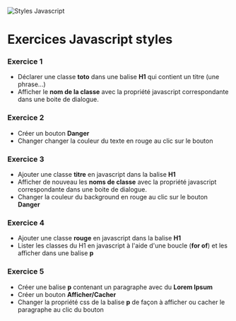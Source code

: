 ![Styles Javascript](https://lettier.github.io/images/2016-07-04-haskell-to-javascript/demo.gif)

# Exercices Javascript styles

### Exercice 1
* Déclarer une classe **toto** dans une balise **H1** qui contient un titre (une phrase...)
* Afficher le **nom de la classe** avec la propriété javascript correspondante dans une boite de dialogue.
 


### Exercice 2
* Créer un bouton **Danger** 
* Changer changer la couleur du texte en rouge au clic sur le bouton


### Exercice 3
* Ajouter une classe **titre** en javascript dans la balise **H1**
* Afficher de nouveau les **noms de classe** avec la propriété javascript correspondante dans une boite de dialogue.
* Changer la couleur du background en rouge au clic sur le bouton **Danger**

### Exercice 4
* Ajouter une classe **rouge** en javascript dans la balise **H1**
* Lister les classes du H1 en javascript à l'aide d'une boucle (**for of**) et les afficher dans une balise **p**


### Exercice 5
* Créer une balise **p** contenant un paragraphe avec du **Lorem Ipsum**
* Créer un bouton **Afficher/Cacher** 
* Changer la propriété css de la balise **p** de façon à afficher ou cacher le paragraphe au clic du bouton
